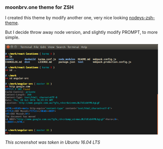 ### moonbrv.one theme for ZSH
I created this theme by modify another one, very nice looking [nodeys-zsh-theme](https://github.com/marszall87/nodeys-zsh-theme).

But I decide throw away node version, and slightly modify PROMPT, to more simple.

![Screenshot of moonbrv.one theme for ZSH](https://github.com/moonbrv/zsh-theme-one/blob/master/screenshot.png)

*This screenshot was taken in Ubuntu 16.04 LTS*
